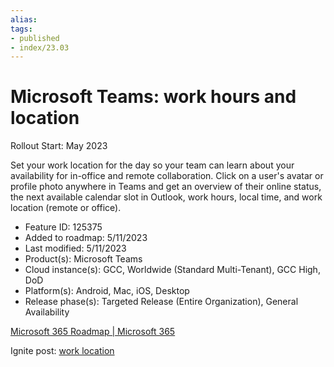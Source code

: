 ```yaml
---
alias:
tags:
- published
- index/23.03
---
```


# Microsoft Teams: work hours and location

Rollout Start: May 2023

Set your work location for the day so your team can learn about your availability for in-office and remote collaboration. Click on a user's avatar or profile photo anywhere in Teams and get an overview of their online status, the next available calendar slot in Outlook, work hours, local time, and work location (remote or office).

- Feature ID: 125375
- Added to roadmap: 5/11/2023
- Last modified: 5/11/2023
- Product(s): Microsoft Teams
- Cloud instance(s): GCC, Worldwide (Standard Multi-Tenant), GCC High, DoD
- Platform(s): Android, Mac, iOS, Desktop
- Release phase(s): Targeted Release (Entire Organization), General Availability

[Microsoft 365 Roadmap | Microsoft 365](https://www.microsoft.com/en-ww/microsoft-365/roadmap?filters=&searchterms=125375)


Ignite post: [work location](https://techcommunity.microsoft.com/t5/microsoft-teams-blog/what-s-new-in-microsoft-teams-microsoft-ignite-2022/ba-p/3614158#:~:text=Work%20hours%20and%20location)

